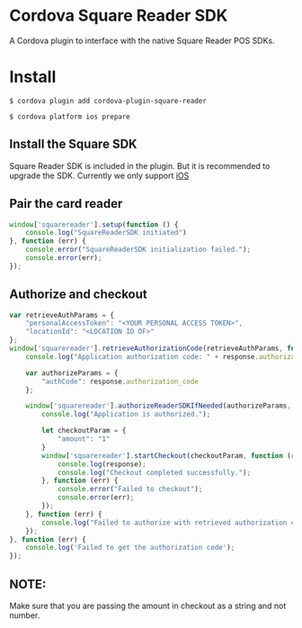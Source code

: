 # Cordova Square Reader SDK

A Cordova plugin to interface with the native Square Reader POS SDKs.

# Install

`$ cordova plugin add cordova-plugin-square-reader`

`$ cordova platform ios prepare` 

## Install the Square SDK

Square Reader SDK is included in the plugin. But it is recommended to upgrade the SDK.
Currently we only support [iOS](https://docs.connect.squareup.com/payments/readersdk/setup-ios)

## Pair the card reader

```javascript
window['squarereader'].setup(function () {
    console.log("SquareReaderSDK initiated")
}, function (err) {
    console.error("SquareReaderSDK initialization failed.");
    console.error(err);
});
```

## Authorize and checkout

```javascript
var retrieveAuthParams = {
    "personalAccessToken": "<YOUR PERSONAL ACCESS TOKEN>",
    "locationId": "<LOCATION ID OF>"
};
window['squarereader'].retrieveAuthorizationCode(retrieveAuthParams, function (response) {
    console.log("Application authorization code: " + response.authorization_code);

    var authorizeParams = {
        "authCode": response.authorization_code
    };

    window['squarereader'].authorizeReaderSDKIfNeeded(authorizeParams, function () {
        console.log("Application is authorized.");

        let checkoutParam = {
            "amount": "1"
        }
        window['squarereader'].startCheckout(checkoutParam, function (response) {
            console.log(response);
            console.log("Checkout completed successfully.");
        }, function (err) {
            console.error("Failed to checkout");
            console.error(err);
        });
    }, function (err) {
        console.log("Failed to authorize with retrieved authorization code.");
    });
}, function (err) {
    console.log('Failed to get the authorization code');
});
```
## NOTE:

Make sure that you are passing the amount in checkout as a string and not number.